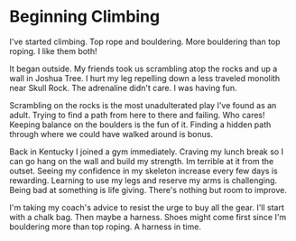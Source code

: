 <template data-parse>2022-12-15 #climbing</template>

# Beginning Climbing

I've started climbing. Top rope and bouldering. More bouldering than top roping. I like them both!

It began outside. My friends took us scrambling atop the rocks and up a wall in Joshua Tree. I hurt my leg repelling down a less traveled monolith near Skull Rock. The adrenaline didn't care. I was having fun. 

Scrambling on the rocks is the most unadulterated play I've found as an adult. Trying to find a path from here to there and failing. Who cares! Keeping balance on the boulders is the fun of it. Finding a hidden path through where we could have walked around is bonus. 

Back in Kentucky I joined a gym immediately. Craving my lunch break so I can go hang on the wall and build my strength. Im terrible at it from the outset. Seeing my confidence in my skeleton increase every few days is rewarding. Learning to use my legs and reserve my arms is challenging. Being bad at something is life giving. There's nothing but room to improve. 

I'm taking my coach's advice to resist the urge to buy all the gear. I'll start with a chalk bag. Then maybe a harness. Shoes might come first since I'm bouldering more than top roping. A harness in time.